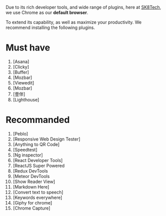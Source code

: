 Due to its rich developer tools, and wide range of plugins, here at [SK8Tech](https://sk8.tech), we use Chrome as our **default browser**.

To extend its capability, as well as maximize your productivity. We recommend installing the following plugins.

# Must have

1. [Asana]
1. [Clicky]
1. [Buffer]
1. [Mozbar]
1. [Viewedit]
1. [Mozbar]
1. [壹伴]
1. [Lighthouse]
# Recommanded

1. [Peblo]
1. [Responsive Web Design Tester]
1. [Anything to QR Code]
1. [Speedtest]
1. [Ng inspector]
1. [React Developer Tools]
1. [ReactJS Super Powered
1. [Redux DevTools
1. [Meteor DevTools
1. [Show Reader View]
1. [Markdown Here]
1. [Convert text to speech]
1. [Keywords everywhere]
1. [Giphy for chrome]
1. [Chrome Capture]
